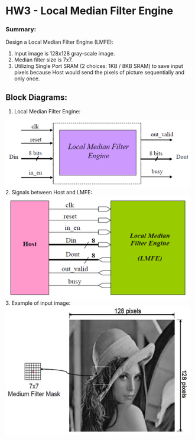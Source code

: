 # HW3 - Local Median Filter Engine

### Summary:
Design a Local Median Filter Engine (LMFE):  
1. Input image is 128x128 gray-scale image.  
2. Median filter size is 7x7.  
3. Utilizing Single Port SRAM (2 choices: 1KB / 8KB SRAM) to save input pixels because Host would send the pixels of picture sequentially and only once.

## Block Diagrams:  
1. Local Median Filter Engine:
<img src=https://github.com/timmy139710/CAD-VLSI-System-Design/blob/master/pic/hw3_1.png alt="LMFE" width=500 height=185>  
2. Signals between Host and LMFE:
<img src=https://github.com/timmy139710/CAD-VLSI-System-Design/blob/master/pic/hww3_2.png alt="hw3_2" width=500 height=280>  
3. Example of input image:  
<img src=https://github.com/timmy139710/CAD-VLSI-System-Design/blob/master/pic/hw3_3.png alt="hw3_3" width=500 height=350>  
